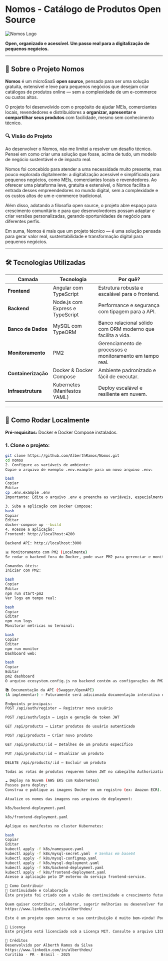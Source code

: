# Nomos - Catálogo de Produtos Open Source

![Nomos Logo](https://i.imgur.com/b9xLiqq.png)


**Open, organizado e acessível. Um passo real para a digitalização de pequenos negócios.**

---

## 🧠 Sobre o Projeto Nomos

**Nomos** é um microSaaS **open source**, pensado para ser uma solução gratuita, extensível e leve para pequenos negócios que desejam criar catálogos de produtos online — sem a complexidade de um e-commerce ou custos altos.

O projeto foi desenvolvido com o propósito de ajudar MEIs, comerciantes locais, revendedores e distribuidores a **organizar, apresentar e compartilhar seus produtos** com facilidade, mesmo sem conhecimento técnico.

### 🔍 Visão do Projeto

Ao desenvolver o Nomos, não me limitei a resolver um desafio técnico. Pensei em como criar uma solução que fosse, acima de tudo, um modelo de negócio sustentável e de impacto real.

Nomos foi concebido para atender a uma necessidade muito presente, mas pouco explorada digitalmente: a digitalização acessível e simplificada para pequenos negócios, como MEIs, comerciantes locais e revendedores. Ao oferecer uma plataforma leve, gratuita e extensível, o Nomos facilita a entrada desses empreendedores no mundo digital, sem a complexidade e os custos altos de um e-commerce tradicional.

Além disso, adotando a filosofia open source, o projeto abre espaço para crescimento comunitário e para que desenvolvedores possam adaptar e criar versões personalizadas, gerando oportunidades de negócio para diferentes perfis.

Em suma, Nomos é mais que um projeto técnico — é uma solução pensada para gerar valor real, sustentabilidade e transformação digital para pequenos negócios.

---

## 🛠️ Tecnologias Utilizadas

| Camada         | Tecnologia                  | Por quê?                                          |
| -------------- | -------------------------- | ------------------------------------------------ |
| **Frontend**   | Angular com TypeScript       | Estrutura robusta e escalável para o frontend.    |
| **Backend**    | Node.js com Express e TypeScript | Performance e segurança com tipagem para a API.    |
| **Banco de Dados** | MySQL com TypeORM         | Banco relacional sólido com ORM moderno que facilita a vida. |
| **Monitoramento** | PM2                       | Gerenciamento de processos e monitoramento em tempo real. |
| **Containerização** | Docker & Docker Compose  | Ambiente padronizado e fácil de executar.         |
| **Infraestrutura** | Kubernetes (Manifestos YAML) | Deploy escalável e resiliente em nuvem.            |

---

## 🚀 Como Rodar Localmente

**Pré-requisitos:** Docker e Docker Compose instalados.

### 1. Clone o projeto:
```bash
git clone https://github.com/AlberthRamos/Nomos.git
cd nomos
2. Configure as variáveis de ambiente:
Copie o arquivo de exemplo .env.example para um novo arquivo .env:

bash
Copiar
Editar
cp .env.example .env
Importante: Edite o arquivo .env e preencha as variáveis, especialmente JWT_SECRET com uma chave secreta forte.

3. Suba a aplicação com Docker Compose:
bash
Copiar
Editar
docker-compose up --build
4. Acesse a aplicação:
Frontend: http://localhost:4200

Backend API: http://localhost:3000

📊 Monitoramento com PM2 (Localmente)
Se rodar o backend fora do Docker, pode usar PM2 para gerenciar e monitorar o processo.

Comandos úteis:
Iniciar com PM2:

bash
Copiar
Editar
npm run start-pm2
Ver logs em tempo real:

bash
Copiar
Editar
npm run logs
Monitorar métricas no terminal:

bash
Copiar
Editar
npm run monitor
Dashboard web:

bash
Copiar
Editar
pm2 dashboard
O arquivo ecosystem.config.js no backend contém as configurações do PM2.

📚 Documentação da API (Swagger/OpenAPI)
(A implementar) — Futuramente será adicionada documentação interativa da API via Swagger para facilitar testes e consulta.

Endpoints principais:
POST /api/auth/register — Registrar novo usuário

POST /api/auth/login — Login e geração de token JWT

GET /api/products — Listar produtos do usuário autenticado

POST /api/products — Criar novo produto

GET /api/products/:id — Detalhes de um produto específico

PUT /api/products/:id — Atualizar um produto

DELETE /api/products/:id — Excluir um produto

Todas as rotas de produtos requerem token JWT no cabeçalho Authorization: Bearer <token>.

☁️ Deploy na Nuvem (AWS EKS com Kubernetes)
Passos para deploy:
Construa e publique as imagens Docker em um registro (ex: Amazon ECR).

Atualize os nomes das imagens nos arquivos de deployment:

k8s/backend-deployment.yaml

k8s/frontend-deployment.yaml

Aplique os manifestos no cluster Kubernetes:

bash
Copiar
Editar
kubectl apply -f k8s/namespace.yaml
kubectl apply -f k8s/mysql-secret.yaml  # Senhas em base64
kubectl apply -f k8s/mysql-configmap.yaml
kubectl apply -f k8s/mysql-deployment.yaml
kubectl apply -f k8s/backend-deployment.yaml
kubectl apply -f k8s/frontend-deployment.yaml
Acesse a aplicação pelo IP externo do serviço frontend-service.

🤝 Como Contribuir
🚀 Continuidade e Colaboração
Este projeto foi criado com a visão de continuidade e crescimento futuros. A ideia é que o Nomos evolua constantemente, com novas funcionalidades e melhorias, sempre aberto para a comunidade.

Quem quiser contribuir, colaborar, sugerir melhorias ou desenvolver funcionalidades pode entrar em contato comigo diretamente pelo meu perfil no LinkedIn:
https://www.linkedin.com/in/alberthdev/

Este é um projeto open source e sua contribuição é muito bem-vinda! Por favor, leia o CONTRIBUTING.md para conhecer nossas regras e o processo para participar da construção desse projeto.

📜 Licença
Este projeto está licenciado sob a Licença MIT. Consulte o arquivo LICENSE para detalhes.

👤 Créditos
Desenvolvido por Alberth Ramos da Silva
https://www.linkedin.com/in/alberthdev/
Curitiba - PR - Brasil - 2025
